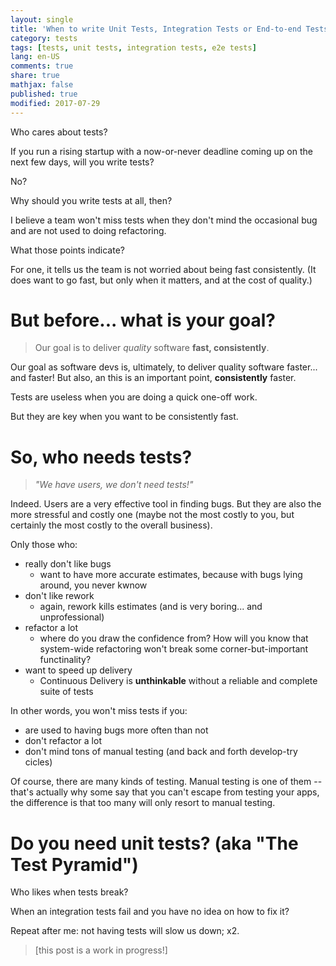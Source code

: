 ```yaml
---
layout: single
title: 'When to write Unit Tests, Integration Tests or End-to-end Tests?'
category: tests
tags: [tests, unit tests, integration tests, e2e tests]
lang: en-US
comments: true
share: true
mathjax: false
published: true
modified: 2017-07-29
---
```


Who cares about tests?

If you run a rising startup with a now-or-never deadline coming up on the next few days, will you write tests?

No?

Why should you write tests at all, then?

I believe a team won't miss tests when they don't mind the occasional bug and are not used to doing refactoring.

What those points indicate?

For one, it tells us the team is not worried about being fast consistently. (It does want to go fast, but only when it matters, and at the cost of quality.)

# But before... what is your goal?

> Our goal is to deliver *quality* software **fast, consistently**.

Our goal as software devs is, ultimately, to deliver quality software faster... and faster! But also, an this is an important point, **consistently** faster.

Tests are useless when you are doing a quick one-off work.

But they are key when you want to be consistently fast.

# So, who needs tests?

> *"We have users, we don't need tests!"*

Indeed. Users are a very effective tool in finding bugs. But they are also the more stressful and costly one (maybe not the most costly to you, but certainly the most costly to the overall business).

Only those who:
- really don't like bugs
  - want to have more accurate estimates, because with bugs lying around, you never kwnow
- don't like rework
  - again, rework kills estimates (and is very boring... and unprofessional)
- refactor a lot
  - where do you draw the confidence from? How will you know that system-wide refactoring won't break some corner-but-important functinality?
- want to speed up delivery
  - Continuous Delivery is **unthinkable** without a reliable and complete suite of tests

In other words, you won't miss tests if you:
- are used to having bugs more often than not
- don't refactor a lot
- don't mind tons of manual testing (and back and forth develop-try cicles)

Of course, there are many kinds of testing. Manual testing is one of them -- that's actually why some say that you can't escape
from testing your apps, the difference is that too many will only resort to manual testing.

# Do you need unit tests? (aka "The Test Pyramid")

Who likes when tests break?

When an integration tests fail and you have no idea on how to fix it?

Repeat after me: not having tests will slow us down; x2.

> [this post is a work in progress!]
